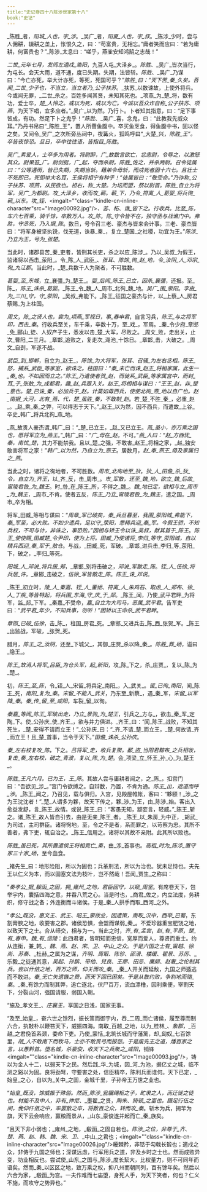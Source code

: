 ```yaml
---
title:"史记卷四十八陈涉世家第十八"
book:"史记"
---
```

_陈胜_者，_阳城_人也，字_涉_。_吴广_者，_阳夏_人也，字_叔_。_陈涉_少时，尝与人佣耕，辍耕之垄上，怅恨久之，曰：“苟富贵，无相忘。”庸者笑而应曰：“若为庸耕，何富贵也？”_陈涉_太息曰：“嗟乎，燕雀安知鸿鹄之志哉！”

_二世_元年七月，发闾左適戍_渔阳_，九百人屯_大泽乡_。_陈胜_、_吴广_皆次当行，为屯长。会天大雨，道不通，度已失期。失期，法皆斩。_陈胜_、_吴广_乃谋曰：“今亡亦死，举大计亦死，等死，死国可乎？”_陈胜_曰：“天下苦_秦_久矣。吾闻_二世_少子也，不当立，当立者乃_公子扶苏_。_扶苏_以数谏故，上使外将兵。今或闻无罪，_二世_杀之。百姓多闻其贤，未知其死也。_项燕_为_楚_将，数有功，爱士卒，_楚_人怜之。或以为死，或以为亡。今诚以吾众诈自称_公子扶苏_、_项燕_，为天下唱，宜多应者。”_吴广_以为然。乃行卜。卜者知其指意，曰：“足下事皆成，有功。然足下卜之鬼乎！”_陈胜_、_吴广_喜，念鬼，曰：“此教我先威众耳。”乃丹书帛曰“_陈胜_王”，置人所罾鱼腹中。卒买鱼烹食，得鱼腹中书，固以怪之矣。又间令_吴广_之次所旁丛祠中，夜篝火，狐鸣呼曰“_大楚_兴，_陈胜_王”。卒皆夜惊恐。旦日，卒中往往语，皆指目_陈胜_。

_吴广_素爱人，士卒多为用者。将尉醉，_广_故数言欲亡，忿恚尉，令辱之，以激怒其众。尉果笞_广_。尉剑挺，_广_起，夺而杀尉。_陈胜_佐之，并杀两尉。召令徒属曰：“公等遇雨，皆已失期，失期当斩。藉弟令毋斩，而戍死者固十六七。且壮士不死即已，死即举大名耳，王侯将相宁有种乎！”徒属皆曰：“敬受命。”乃诈称_公子扶苏_、_项燕_，从民欲也。袒右，称_大楚_。为坛而盟，祭以尉首。_陈胜_自立为将军，_吴广_为都尉。攻_大泽乡_，收而攻_蕲_。_蕲_下，乃令_符离_人_葛婴_将兵徇_蕲_以东。攻_铚_、_<imgalt=""class="kindle-cn-inline-character"src="Image00092.jpg"/>_、_苦_、_柘_、_谯_皆下之。行收兵。比至_陈_，车六七百乘，骑千馀，卒数万人。攻_陈_，_陈_守令皆不在，独守丞与战谯门中。弗胜，守丞死，乃入据_陈_。数日，号令召三老、豪杰与皆来会计事。三老、豪杰皆曰：“将军身被坚执锐，伐无道，诛暴_秦_，复立_楚国_之社稷，功宜为王。”_陈涉_乃立为王，号为_张楚_。

当此时，诸郡县苦_秦_吏者，皆刑其长吏，杀之以应_陈涉_。乃以_吴叔_为假王，监诸将以西击_荥阳_。令_陈_人_武臣_、_张耳_、_陈馀_徇_赵_地，令_汝阴_人_邓宗_徇_九江郡_。当此时，_楚_兵数千人为聚者，不可胜数。

_葛婴_至_东城_，立_襄彊_为_楚王_。_婴_后闻_陈王_已立，因杀_襄彊_，还报。至_陈_，_陈王_诛杀_葛婴_。_陈王_令_魏_人_周市_北徇_魏_地。_吴广_围_荥阳_。_李由_为_三川_守，守_荥阳_，_吴叔_弗能下。_陈王_征国之豪杰与计，以_上蔡_人_房君蔡赐_为上柱国。

_周文_，_陈_之贤人也，尝为_项燕_军视日，事_春申君_，自言习兵，_陈王_与之将军印，西击_秦_。行收兵至关，车千乘，卒数十万，至_戏_，军焉。_秦_令少府_章邯_免_郦山_徒、人奴产子生，悉发以击_楚_大军，尽败之。_周文_败，走出关，止次_曹阳_二三月。_章邯_追败之，复走次_渑池_十馀日。_章邯_击，大破之。_周文_自刭，军遂不战。

_武臣_到_邯郸_，自立为_赵王_，_陈馀_为大将军，_张耳_、_召骚_为左右丞相。_陈王_怒，捕系_武臣_等家室，欲诛之。柱国曰：“_秦_未亡而诛_赵王_将相家属，此生一_秦_也。不如因而立之。”_陈王_乃遣使者贺_赵_，而徙系_武臣_等家属宫中，而封_耳_子_张敖_为_成都君_，趣_赵_兵亟入关。_赵王_将相相与谋曰：“王王_赵_，非_楚_意也。_楚_已诛_秦_，必加兵于_赵_。计莫如毋西兵，使使北徇_燕_地以自广也。_赵_南据_大河_，北有_燕_、_代_，_楚_虽胜_秦_，不敢制_赵_。若_楚_不胜_秦_，必重_赵_。_赵_乘_秦_之弊，可以得志于天下。”_赵王_以为然，因不西兵，而遣故_上谷_卒史_韩广_将兵北徇_燕_地。

_燕_故贵人豪杰谓_韩广_曰：“_楚_已立王，_赵_又已立王。_燕_虽小，亦万乘之国也，愿将军立为_燕王_。”_韩广_曰：“_广_母在_赵_，不可。”_燕_人曰：“_赵_方西忧_秦_，南忧_楚_，其力不能禁我。且以_楚_之强，不敢害_赵王_将相之家，_赵_独安敢害将军之家！”_韩广_以为然，乃自立为_燕王_。居数月，_赵_奉_燕王_母及家属归之_燕_。

当此之时，诸将之徇地者，不可胜数。_周市_北徇地至_狄_，_狄_人_田儋_杀_狄_令，自立为_齐王_，以_齐_反，击_周市_。_市_军散，还至_魏_地，欲立_魏_后故_甯陵君咎_为_魏王_。时_咎_在_陈王_所，不得之_魏_。_魏_地已定，欲相与立_周市_为_魏王_，_周市_不肯。使者五反，_陈王_乃立_甯陵君咎_为_魏王_，遣之国。_周市_卒为相。

将军_田臧_等相与谋曰：“_周章_军已破矣，_秦_兵旦暮至，我围_荥阳城_弗能下，_秦_军至，必大败。不如少遗兵，足以守_荥阳_，悉精兵迎_秦_军。今假王骄，不知兵权，不可与计，非诛之，事恐败。”因相与矫王令以诛_吴叔_，献其首于_陈王_。_陈王_使使赐_田臧楚_令尹印，使为上将。_田臧_乃使诸将_李归_等守_荥阳城_，自以精兵西迎_秦_军于_敖仓_。与战，_田臧_死，军破。_章邯_进兵击_李归_等_荥阳_下，破之，_李归_等死。

_阳城_人_邓说_将兵居_郏_，_章邯_别将击破之，_邓说_军散走_陈_。_铚_人_伍徐_将兵居_许_，_章邯_击破之，_伍徐_军皆散走_陈_。_陈王_诛_邓说_。

_陈王_初立时，_陵_人_秦嘉_、_铚_人_董绁_、_符离_人_朱鸡石_、_取虑_人_郑布_、_徐_人_丁疾_等皆特起，将兵围_东海_守_庆_于_郯_。_陈王_闻，乃使_武平君畔_为将军，监_郯_下军。_秦嘉_不受命，_嘉_自立为大司马，恶属_武平君_。告军吏曰：“_武平君_年少，不知兵事，勿听！”因矫以王命杀_武平君畔_。

_章邯_已破_伍徐_，击_陈_，柱国_房君_死。_章邯_又进兵击_陈_西_张贺_军。_陈王_出监战，军破，_张贺_死。

腊月，_陈王_之_汝阴_，还至_下城父_，其御_庄贾_杀以降_秦_。_陈胜_葬_砀_，谥曰_隐王_。

_陈王_故涓人将军_吕臣_为仓头军，起_新阳_，攻_陈_下之，杀_庄贾_，复以_陈_为_楚_。

初，_陈王_至_陈_，令_铚_人_宋留_将兵定_南阳_，入_武关_。_留_已徇_南阳_，闻_陈王_死，_南阳_复为_秦_。_宋留_不能入_武关_，乃东至_新蔡_，遇_秦_军，_宋留_以军降_秦_。_秦_传_留_至_咸阳_，车裂_留_以徇。

_秦嘉_等闻_陈王_军破出走，乃立_景驹_为_楚王_，引兵之_方与_，欲击_秦_军_定陶_下。使_公孙庆_使_齐王_，欲与并力俱进。_齐王_曰：“闻_陈王_战败，不知其死生，_楚_安得不请而立王！”_公孙庆_曰：“_齐_不请_楚_而立王，_楚_何故请_齐_而立王！且_楚_首事，当令于天下。”_田儋_诛杀_公孙庆_。

_秦_左右校复攻_陈_，下之。_吕将军_走，收兵复聚。_鄱_盗_当阳君黥布_之兵相收，复击_秦_左右校，破之_青波_，复以_陈_为_楚_。会_项梁_立_怀王_孙_心_为_楚王_。

_陈胜_王凡六月。已为王，王_陈_。其故人尝与庸耕者闻之，之_陈_，扣宫门曰：“吾欲见_涉_。”宫门令欲缚之。自辩数，乃置，不肯为通。_陈王_出，遮道而呼_涉_。_陈王_闻之，乃召见，载与俱归。入宫，见殿屋帷帐，客曰：“夥颐！_涉_之为王沈沈者！”_楚_人谓多为夥，故天下传之，夥_涉_为王，由_陈涉_始。客出入愈益发舒，言_陈王_故情。或说_陈王_曰：“客愚无知，颛妄言，轻威。”_陈王_斩之。诸_陈王_故人皆自引去，由是无亲_陈王_者。_陈王_以_朱房_为中正，_胡武_为司过，主司群臣。诸将徇地，至，令之不是者，系而罪之，以苛察为忠。其所不善者，弗下吏，辄自治之。_陈王_信用之。诸将以其故不亲附。此其所以败也。

_陈胜_虽已死，其所置遣侯王将相竟亡_秦_，由_涉_首事也。_高祖_时为_陈涉_置守冢三十家_砀_，至今血食。

_褚先生_曰：地形险阻，所以为固也；兵革刑法，所以为治也。犹未足恃也。夫先王以仁义为本，而以固塞文法为枝叶，岂不然哉！吾闻_贾生_之称曰：

“_秦孝公_据_殽函_之固，拥_雍州_之地，君臣固守，以窥_周室_。有席卷天下，包举宇内，囊括四海之意，并吞八荒之心。当是时也，_商君_佐之，内立法度，务耕织，修守战之备；外连衡而斗诸侯。于是_秦_人拱手而取_西河_之外。

“_孝公_既没，_惠文王_、_武王_、_昭王_蒙故业，因遗策，南取_汉中_，西举_巴蜀_，东割膏腴之地，收要害之郡。诸侯恐惧，会盟而谋弱_秦_。不爱珍器重宝肥饶之地，以致天下之士。合从缔交，相与为一。当此之时，_齐_有_孟尝_，_赵_有_平原_，_楚_有_春申_，_魏_有_信陵_：此四君者，皆明知而忠信，宽厚而爱人，尊贤而重士。约从连衡，兼_韩_、_魏_、_燕_、_赵_、_宋_、_卫_、_中山_之众。于是六国之士有_甯越_、_徐尚_、_苏秦_、_杜赫_之属为之谋，_齐明_、_周冣_、_陈轸_、_邵滑_、_楼缓_、_翟景_、_苏厉_、_乐毅_之徒通其意，_吴起_、_孙膑_、_带他_、_兒良_、_王廖_、_田忌_、_廉颇_、_赵奢_之伦制其兵。尝以什倍之地，百万之师，仰关而攻_秦_。_秦_人开关而延敌，九国之师遁逃而不敢进。_秦_无亡矢遗镞之费，而天下固已困矣。于是从散约败，争割地而赂_秦_。_秦_有馀力而制其弊，追亡逐北，伏尸百万，流血漂橹，因利乘便，宰割天下，分裂山河，强国请服，弱国入朝。

“施及_孝文王_、_庄襄王_，享国之日浅，国家无事。

“及至_始皇_，奋六世之馀烈，振长策而御宇内，吞_二周_而亡诸侯，履至尊而制六合，执敲朴以鞭笞天下，威振四海。南取_百越_之地，以为_桂林_、_象郡_，_百越_之君俛首系颈，委命下吏。乃使_蒙恬_北筑长城而守藩篱，却_匈奴_七百馀里，_胡_人不敢南下而牧马，士亦不敢贯弓而报怨。于是废先王之道，燔百家之言，以愚黔首。堕名城，杀豪俊，收天下之兵聚之_咸阳_，销锋<imgalt=""class="kindle-cn-inline-character"src="Image00093.jpg"/>，铸以为金人十二，以弱天下之民。然后践_华_为城，因_河_为池，据亿丈之城，临不测之谿以为固。良将劲弩，守要害之处，信臣精卒，陈利兵而谁何。天下已定，_始皇_之心，自以为_关中_之固，金城千里，子孙帝王万世之业也。

“_始皇_既没，馀威振于殊俗。然而_陈涉_瓮牖绳枢之子，甿隶之人，而迁徙之徒也。材能不及中人，非有_仲尼_、_墨翟_之贤，_陶朱_、_猗顿_之富也。蹑足行伍之间，俛仰仟佰之中，率罢散之卒，将数百之众，转而攻_秦_。斩木为兵，揭竿为旗，天下云会响应，赢粮而景从，_山东_豪俊遂并起而亡_秦_族矣。

“且天下非小弱也；_雍州_之地，_殽函_之固自若也。_陈涉_之位，非尊于_齐_、_楚_、_燕_、_赵_、_韩_、_魏_、_宋_、_卫_、_中山_之君也；<imgalt=""class="kindle-cn-inline-character"src="Image00026.jpg"/>耰棘矜，非铦于勾戟长锻也；適戍之众，非俦于九国之师也；深谋远虑，行军用兵之道，非及乡时之士也。然而成败异变，功业相反也。尝试使_山东_之国与_陈涉_度长絜大，比权量力，则不可同年而语矣。然而_秦_以区区之地，致万乘之权，抑八州而朝同列，百有馀年矣。然后以六合为家，_殽函_为宫。一夫作难而七庙堕，身死人手，为天下笑者，何也？仁义不施，而攻守之势异也。”
